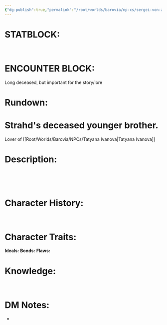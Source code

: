 ```yaml
---
{"dg-publish":true,"permalink":"/root/worlds/barovia/np-cs/sergei-von-zarovich/","tags":["Barovia"]}
---
```


# **STATBLOCK:**

 

# **ENCOUNTER BLOCK:**

Long deceased, but important for the story/lore

# **Rundown:**

# Strahd's deceased younger brother. 

Lover of [[Root/Worlds/Barovia/NPCs/Tatyana Ivanova\|Tatyana Ivanova]]

# **Description:**

 

 

# **Character History:**

 
 

# **Character Traits:** 

**Ideals:**
**Bonds:**
**Flaws:**


# **Knowledge:**

 

# **DM Notes:**

-    
